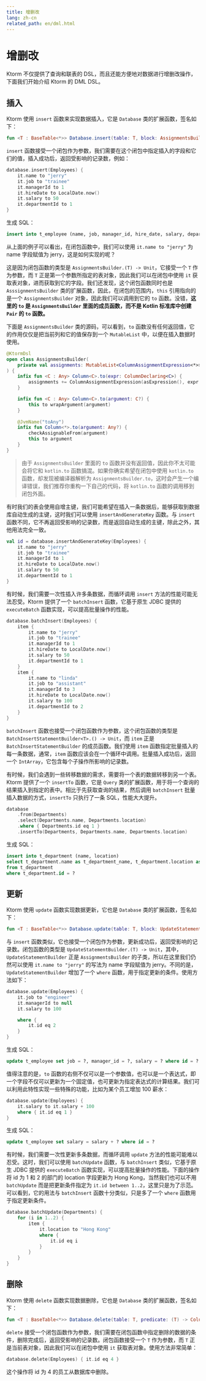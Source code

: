 ```yaml
---
title: 增删改
lang: zh-cn
related_path: en/dml.html
---
```


# 增删改

Ktorm 不仅提供了查询和联表的 DSL，而且还能方便地对数据进行增删改操作，下面我们开始介绍 Ktorm 的 DML DSL。

## 插入

Ktorm 使用 `insert` 函数来实现数据插入，它是 `Database` 类的扩展函数，签名如下：

```kotlin
fun <T : BaseTable<*>> Database.insert(table: T, block: AssignmentsBuilder.(T) -> Unit): Int
```

`insert` 函数接受一个闭包作为参数，我们需要在这个闭包中指定插入的字段和它们的值，插入成功后，返回受影响的记录数，例如：

```kotlin
database.insert(Employees) {
    it.name to "jerry"
    it.job to "trainee"
    it.managerId to 1
    it.hireDate to LocalDate.now()
    it.salary to 50
    it.departmentId to 1
}
```

生成 SQL：

````sql
insert into t_employee (name, job, manager_id, hire_date, salary, department_id) values (?, ?, ?, ?, ?, ?) 
````

从上面的例子可以看出，在闭包函数中，我们可以使用 `it.name to "jerry"` 为 name 字段赋值为 jerry，这是如何实现的呢？

这是因为闭包函数的类型是 `AssignmentsBuilder.(T) -> Unit`，它接受一个 `T` 作为参数，而 `T` 正是第一个参数所指定的表对象，因此我们可以在闭包中使用 `it` 获取表对象，进而获取到它的字段。我们还发现，这个闭包函数同时也是 `AsssignmentsBuilder` 类的扩展函数，因此，在闭包的范围内，`this` 引用指向的是一个 `AssignmentsBuilder` 对象，因此我们可以调用到它的 `to` 函数。没错，**这里的 `to` 是 `AssignmentsBuilder` 里面的成员函数，而不是 Kotlin 标准库中创建 `Pair` 的 `to` 函数。**

下面是 `AssignmentsBuilder` 类的源码，可以看到，`to` 函数没有任何返回值，它的作用仅仅是把当前列和它的值保存到一个 `MutableList` 中，以便在插入数据时使用。

```kotlin
@KtormDsl
open class AssignmentsBuilder(
    private val assignments: MutableList<ColumnAssignmentExpression<*>>
) {
    infix fun <C : Any> Column<C>.to(expr: ColumnDeclaring<C>) {
        assignments += ColumnAssignmentExpression(asExpression(), expr.asExpression())
    }

    infix fun <C : Any> Column<C>.to(argument: C?) {
        this to wrapArgument(argument)
    }
    
    @JvmName("toAny")
    infix fun Column<*>.to(argument: Any?) {
        checkAssignableFrom(argument)
        this to argument
    }
}
```

> 由于 `AssignmentsBuilder` 里面的 `to` 函数并没有返回值，因此你不太可能会将它和 `kotlin.to` 函数搞混。如果你确实希望在闭包中使用 `kotlin.to` 函数，却发现被编译器解析为 `AssignmentsBuilder.to`，这时会产生一个编译错误，我们推荐你重构一下自己的代码，将 `kotlin.to` 函数的调用移到闭包外面。

有时我们的表会使用自增主键，我们可能希望在插入一条数据后，能够获取到数据库自动生成的主键，这时我们可以使用 `insertAndGenerateKey` 函数。与 `insert` 函数不同，它不再返回受影响的记录数，而是返回自动生成的主键，除此之外，其他用法完全一致。

```kotlin
val id = database.insertAndGenerateKey(Employees) {
    it.name to "jerry"
    it.job to "trainee"
    it.managerId to 1
    it.hireDate to LocalDate.now()
    it.salary to 50
    it.departmentId to 1
}
```

有时候，我们需要一次性插入许多条数据，而循环调用 `insert` 方法的性能可能无法忍受。Ktorm 提供了一个 `batchInsert` 函数，它基于原生 JDBC 提供的 `executeBatch` 函数实现，可以提高批量操作的性能。

```kotlin
database.batchInsert(Employees) {
    item {
        it.name to "jerry"
        it.job to "trainee"
        it.managerId to 1
        it.hireDate to LocalDate.now()
        it.salary to 50
        it.departmentId to 1
    }
    item {
        it.name to "linda"
        it.job to "assistant"
        it.managerId to 3
        it.hireDate to LocalDate.now()
        it.salary to 100
        it.departmentId to 2
    }
}
```

`batchInsert` 函数也接受一个闭包函数作为参数，这个闭包函数的类型是 `BatchInsertStatementBuilder<T>.() -> Unit`，而 `item` 正是 `BatchInsertStatementBuilder` 的成员函数。我们使用 `item` 函数指定批量插入的每一条数据，通常，`item` 函数应该会在一个循环中调用。批量插入成功后，返回一个 `IntArray`，它包含每个子操作所影响的记录数。

有时候，我们会遇到一些转移数据的需求，需要将一个表的数据转移到另一个表。Ktorm 提供了一个 `insertTo` 函数，它是 `Query` 类的扩展函数，用于将一个查询的结果插入到指定的表中。相比于先获取查询的结果，然后调用 `batchInsert` 批量插入数据的方式，`insertTo` 只执行了一条 SQL，性能大大提升。

```kotlin
database
    .from(Departments)
    .select(Departments.name, Departments.location)
    .where { Departments.id eq 1 }
    .insertTo(Departments, Departments.name, Departments.location)
```

生成 SQL：

````sql
insert into t_department (name, location) 
select t_department.name as t_department_name, t_department.location as t_department_location 
from t_department 
where t_department.id = ? 
````

## 更新

Ktorm 使用 `update` 函数实现数据更新，它也是 `Database` 类的扩展函数，签名如下：

```kotlin
fun <T : BaseTable<*>> Database.update(table: T, block: UpdateStatementBuilder.(T) -> Unit): Int
```

与 `insert` 函数类似，它也接受一个闭包作为参数，更新成功后，返回受影响的记录数。闭包函数的类型是 `UpdateStatementBuilder.(T) -> Unit`，其中，`UpdateStatementBuilder` 正是 `AssignmentsBuilder` 的子类，所以在这里我们仍然可以使用 `it.name to "jerry"` 的写法为 name 字段赋值为 jerry。不同的是，`UpdateStatementBuilder` 增加了一个 `where` 函数，用于指定更新的条件。使用方法如下：

```kotlin
database.update(Employees) {
    it.job to "engineer"
    it.managerId to null
    it.salary to 100

    where {
        it.id eq 2
    }
}
```

生成 SQL：

````sql
update t_employee set job = ?, manager_id = ?, salary = ? where id = ? 
````

值得注意的是，`to` 函数的右侧不仅可以是一个参数值，也可以是一个表达式，即一个字段不仅可以更新为一个固定值，也可更新为指定表达式的计算结果。我们可以利用此特性实现一些特殊的功能，比如为某个员工增加 100 薪水：

```kotlin
database.update(Employees) {
    it.salary to it.salary + 100
    where { it.id eq 1 }
}
```

生成 SQL：

````sql
update t_employee set salary = salary + ? where id = ? 
````

有时候，我们需要一次性更新多条数据，而循环调用 `update` 方法的性能可能难以忍受。这时，我们可以使用 `batchUpdate` 函数，与 `batchInsert` 类似，它基于原生 JDBC 提供的 `executeBatch` 函数实现，可以提高批量操作的性能。下面的操作将 id 为 1 和 2 的部门的 location 字段更新为 Hong Kong，当然我们也可以不用 `batchUpdate` 而是把更新条件指定为 `it.id between 1..2`，这里只是为了示范。可以看到，它的用法与 `batchInsert` 函数十分类似，只是多了一个 `where` 函数用于指定更新条件。

```kotlin
database.batchUpdate(Departments) {
    for (i in 1..2) {
        item {
            it.location to "Hong Kong"
            where {
                it.id eq i
            }
        }
    }
}
```

## 删除

Ktorm 使用 `delete` 函数实现数据删除，它也是 `Database` 类的扩展函数，签名如下：

```kotlin
fun <T : BaseTable<*>> Database.delete(table: T, predicate: (T) -> ColumnDeclaring<Boolean>): Int
```

`delete` 接受一个闭包函数作为参数，我们需要在闭包函数中指定删除的数据的条件，删除完成后，返回受影响的记录数。闭包函数接受一个 `T` 作为参数，而 `T` 正是当前表对象，因此我们可以在闭包中使用 `it` 获取表对象。使用方法非常简单：

```kotlin
database.delete(Employees) { it.id eq 4 }
```

这个操作将 id 为 4 的员工从数据库中删除。
